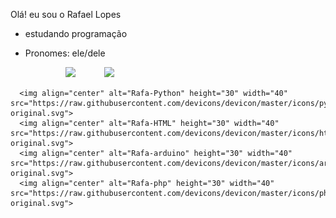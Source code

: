 Olá! eu sou o Rafael Lopes


- estudando programação 
 
- Pronomes: ele/dele

<div>
      <a href-"https://github.com/RafaelLC1914">
      <img heigh-"180cm" src="https://github-readme-stats.vercel.app/api?username=RafaelLC1914&show_icons=true&theme=radical&count_public=true"/>
      <img heigh-"180cm" src="https://github-readme-stats.vercel.app/api/top-langs/?username=RafaelLC1914&layout=compact&langs_count=16&theme=dracula"/>
       
      <img align="center" alt="Rafa-Python" height="30" width="40" src="https://raw.githubusercontent.com/devicons/devicon/master/icons/python/python-original.svg">
      <img align="center" alt="Rafa-HTML" height="30" width="40" src="https://raw.githubusercontent.com/devicons/devicon/master/icons/html5/html5-original.svg">
      <img align="center" alt="Rafa-arduino" height="30" width="40" src="https://raw.githubusercontent.com/devicons/devicon/master/icons/arduino/arduino-original.svg">
      <img align="center" alt="Rafa-php" height="30" width="40" src="https://raw.githubusercontent.com/devicons/devicon/master/icons/php/php-original.svg">
</div>
